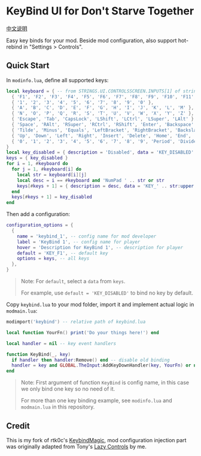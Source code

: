 # KeyBind UI for Don't Starve Together

[中文说明](./README.zh.md)

Easy key binds for your mod. Beside mod configuration, also support hot-rebind in "Settings > Controls".

## Quick Start

In `modinfo.lua`, define all supported keys:

```lua
local keyboard = { -- from STRINGS.UI.CONTROLSSCREEN.INPUTS[1] of strings.lua, need to match constants.lua too.
  { 'F1', 'F2', 'F3', 'F4', 'F5', 'F6', 'F7', 'F8', 'F9', 'F10', 'F11', 'F12', 'Print', 'ScrolLock', 'Pause' },
  { '1', '2', '3', '4', '5', '6', '7', '8', '9', '0' },
  { 'A', 'B', 'C', 'D', 'E', 'F', 'G', 'H', 'I', 'J', 'K', 'L', 'M' },
  { 'N', 'O', 'P', 'Q', 'R', 'S', 'T', 'U', 'V', 'W', 'X', 'Y', 'Z' },
  { 'Escape', 'Tab', 'CapsLock', 'LShift', 'LCtrl', 'LSuper', 'LAlt' },
  { 'Space', 'RAlt', 'RSuper', 'RCtrl', 'RShift', 'Enter', 'Backspace' },
  { 'Tilde', 'Minus', 'Equals', 'LeftBracket', 'RightBracket', 'Backslash', 'Semicolon', 'Period', 'Slash' }, -- punctuation
  { 'Up', 'Down', 'Left', 'Right', 'Insert', 'Delete', 'Home', 'End', 'PageUp', 'PageDown' }, -- navigation
  { '0', '1', '2', '3', '4', '5', '6', '7', '8', '9', 'Period', 'Divide', 'Multiply', 'Minus', 'Plus' }, -- numberic keypad
}
local key_disabled = { description = 'Disabled', data = 'KEY_DISABLED' }
keys = { key_disabled }
for i = 1, #keyboard do
  for j = 1, #keyboard[i] do
    local str = keyboard[i][j]
    local desc = i == #keyboard and 'NumPad ' .. str or str
    keys[#keys + 1] = { description = desc, data = 'KEY_' .. str:upper() }
  end
  keys[#keys + 1] = key_disabled
end
```

Then add a configuration:

```lua
configuration_options = {
  {
    name = 'keybind_1', -- config name for mod developer
    label = 'KeyBind 1', -- config name for player
    hover = 'Description for KeyBind 1', -- description for player
    default = 'KEY_F1', -- default key
    options = keys, -- all keys
  },
}
```

> Note: For `default`, select a `data` from `keys`.
>
> For example, use `default = 'KEY_DISABLED'` to bind no key by default.

Copy `keybind.lua` to your mod folder, import it and implement actual logic in `modmain.lua`:

```lua
modimport('keybind') -- relative path of keybind.lua

local function YourFn() print('Do your things here!') end

local handler = nil -- key event handlers

function KeyBind(_, key)
  if handler then handler:Remove() end -- disable old binding
  handler = key and GLOBAL.TheInput:AddKeyDownHandler(key, YourFn) or nil -- new binding or delete
end
```

> Note: First argument of function `KeyBind` is config name, in this case we only bind one key so no need of it.
>
> For more than one key binding example, see `modinfo.lua` and `modmain.lua` in this repository.

## Credit

This is my fork of rtk0c's [KeybindMagic](https://github.com/rtk0c/dont-starve-mods/tree/master/KeybindMagic),
mod configuration injection part was originally adapted from Tony's [Lazy Controls](https://steamcommunity.com/sharedfiles/filedetails/?id=2111412487) by me.
